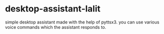 # desktop-assistant-lalit
simple desktop assistant made with the help of pyttsx3. you can use various voice commands which the assistant responds to.
